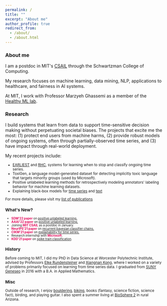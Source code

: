 ```yaml
---
permalink: /
title: ""
excerpt: "About me" 
author_profile: true
redirect_from: 
  - /about/
  - /about.html
---
```


<!--
Hi! I received my PhD from Worcester Polytechnic Institute where I worked with [Elke Rundensteiner](https://www.wpi.edu/people/faculty/rundenst) and [Xiangnan Kong](https://web.cs.wpi.edu/~xkong/).

I am starting at MIT as a postdoc working with [Marzyeh Ghassemi](http://www.marzyehghassemi.com/) in January.
-->

<!--
Hi! I am beginning as a postdoc at [MIT](https://www.csail.mit.edu/) in January, doing machine learning research with Marzyeh Ghassemi. I aim to build systems that learn from large amounts of data to support clinical decision making in ongoing environments without perpetuating societal biases.

Hi! I'm a postdoc at [MIT](https://www.csail.mit.edu/) doing machine learning research at CSAIL with Marzyeh Ghassemi. In my research, I aim to build systems that learn from large amounts of data to support clinical decision making in ongoing environments without perpetuating societal biases.

I received my PhD from Worcester Polytechnic Institute where I worked with [Elke Rundensteiner](https://www.wpi.edu/people/faculty/rundenst) and [Xiangnan Kong](https://web.cs.wpi.edu/~xkong/).
-->
### About me
I am a postdoc in MIT's [CSAIL](https://www.csail.mit.edu/) through the Schwartzman College of Computing.

My research focuses on machine learning, data mining, NLP, applications to healthcare, and fairness in AI systems.

At MIT, I work with Professor Marzyeh Ghassemi as a member of the [Healthy ML lab](https://healthyml.org/).

<!--
postdoc at [MIT CSAIL](https://www.csail.mit.edu/) doing machine learning research with Professor [Marzyeh Ghassemi](https://healthyml.org/).
To this end, I develop **data mining** and **machine learning** models and tools mainly for **time series** and **text**.
-->

### Research
I build systems that learn from data to support time-sensitive decision making without perpetuating societal biases.
The projects that excite me the most: (1) protect end users from machine harms, (2) provide robust models of ongoing systems, often through partially-observed time series, and (3) have impact through real-world deployment.

My recent projects include:
<ul style="margin-bottom: 5px;">
<small>
  <li><a href="https://thartvigsen.github.io/papers/kdd19.pdf">EARLIEST</a> and <a href="https://thartvigsen.github.io/papers/kdd20.pdf">RHC</a>, systems for learning when to stop and classify ongoing time series.</li>
  <li>ToxiGen, a language model-generated dataset for detecting implicitly toxic language that targets minority groups (used by Microsoft).</li>
  <li>Positive unlabeled learning methods for retrospectively modeling annotators' labeling behavior for machine learning datasets.</li>
  <li>Explaining black-box models for <a href="https://thartvigsen.github.io/papers/cikm21.pdf">time series</a> and <a href="https://thartvigsen.github.io/papers/acl20.pdf">text</a> </li>
</ul>

For more details, please visit my [list of publications](https://thartvigsen.github.io/publications/)

<!--
In my research, I study **data mining** and **machine learning** for **time series** and **text**.
-->

<!--
My work has been published in several top papers (KDD, NeurIPS, AAAI, ACL) and I spent a year collaborating with the UMass Medical School using machine learning to help doctors write better clinical trials faster.

My research is funded by a [GAANN Research Fellowship](https://www2.ed.gov/programs/gaann/index.html) and with robust methods in hand, I aim to improve **healthcare**.

Please feel free to contact me, I am always happy to chat!

### Research Interests
<ul style="margin-bottom: 5px;">
<small>
  <li><b>Time Series</b> (see our KDD<a href="https://thartvigsen.github.io/papers/kdd19.pdf">'19</a>, <a href="https://thartvigsen.github.io/papers/kdd20.pdf">'20</a>, <a href="https://thartvigsen.github.io/papers/kdd21.pdf">'21</a> and <a href="https://thartvigsen.github.io/papers/kdd20.pdf">SDM'22</a> papers)</li>
  <li><b>Recurrent Neural Networks</b> (see our <a href="https://thartvigsen.github.io/papers/neurips21.pdf">NeurIPS 2021</a>, <a href="https://thartvigsen.github.io/papers/aaai21.pdf">AAAI 2021</a>, and <a href="https://thartvigsen.github.io/papers/cikm20.pdf">CIKM 2020</a> papers)</li>
  <li><b>Auditing Machine Learning Systems</b> (see our <a href="https://thartvigsen.github.io/papers/acl20.pdf">ACL 2020</a> and <a href="https://thartvigsen.github.io/papers/cikm21.pdf">CIKM 2021</a> papers)</li>
  <li><b>Healthcare</b> (see our <a href="http://ecmlpkdd2017.ijs.si/papers/paperID487.pdf">ECML 2017</a>, <a href="https://www.scitepress.org/Papers/2018/65996/65996.pdf">HEALTHINF 2018</a>, <a href="https://ieeexplore.ieee.org/abstract/document/9006400">BIGDATA 2019</a>, and <a href="https://ieeexplore.ieee.org/abstract/document/9006403">BIGDATA 2019</a> papers)</li>
</small>
</ul>
-->

<!--
Current interests:
- Auditing pre-trained models: How can I tell what *general properties* of input data will convince my model? How do I correct a pre-trained model's bad behavior?
- Modeling data and label collection: Training data determine the behavior and performance of machine learning models. Which data instances get added to a dataset? Which ones get labeled? Modern models are data hungry so collection and labeling procedures have large influences on the behavior of a model. How can we model the influence of these mechanisms from data collection, to labeling, to eventual machine inference?
- Representing irregularly-sampled data: When data are collected irregularly, deep learning models don't work out of the box anymore because they require fixed-length inputs. However, despite a recent surge in methods that can reconstruct continuous-timelines (like NODEs), simpler models that just discretize time seem to work just as well (if not better). How can we tell when a continuous-time representation learner is required compared to a simpler discrete method?
- 
-->

<!--
-->

### What's New?
<ul style="margin-bottom: 5px;">
<small>
<li> <span style="color: #E30B5C"><b>SDM'22 paper</b></span> on <a href="papers/sdm22.pdf">positive unlabeled learning.</a></li>
<li> <span style="color: #E30B5C"><b>AAAI'22 paper</b></span> on <a href="papers/aaai22.pdf">positive unlabeled learning.</a></li>
<li> Joining <span style="color: #E30B5C"><b>MIT CSAIL</b></span> as a postdoc in January.</li>
<li> <span style="color: #E30B5C"><b>NeurIPS'21 paper</b></span> on <a href="papers/neurips21.pdf">recurrent bayesian classifier chains.</a></li>
<li> <span style="color: #E30B5C"><b>CIKM'21 paper</b></span> on <a href="papers/cikm21.pdf">explainability for time series.</a></li>
<li> Research internship with <span style="color: #E30B5C"><b>Microsoft</b></span>.</li>
<li> <span style="color: #E30B5C"><b>KDD'21 paper</b></span> on <a href="papers/kdd21.pdf">spike train classification</a>.</li>
</small>
</ul>

### History
Before coming to MIT, I did my PhD in Data Science at Worcester Polytechnic Institute, advised by Professors [Elke Rundensteiner](https://www.wpi.edu/people/faculty/rundenst) and [Xiangnan Kong](https://web.cs.wpi.edu/~xkong/), where I worked on a variety of problems primarily focused on learning from time series data.
I graduated from [SUNY Geneseo](https://www.geneseo.edu/) in 2016 with a B.A. in Applied Mathematics.

### Misc

Outside of research, I enjoy [bouldering](/images/climbing2.jpg), [biking](/images/bike.jpg), books (fantasy, science fiction, science fact), birding, and playing guitar.
I also spent a summer living at [BioSphere 2](https://en.wikipedia.org/wiki/Biosphere_2) in rural Arizona.
